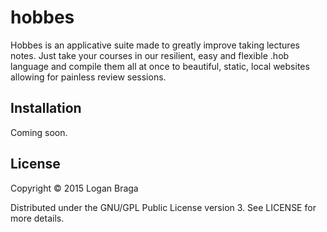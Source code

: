 # hobbes

Hobbes is an applicative suite made to greatly improve taking lectures notes. Just take your courses in our resilient, easy and flexible .hob language and compile them all at once to
beautiful, static, local websites allowing for painless review sessions.

## Installation

Coming soon.

## License

Copyright © 2015 Logan Braga

Distributed under the GNU/GPL Public License version 3. See LICENSE for more details.
